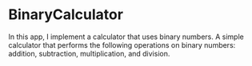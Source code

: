 # BinaryCalculator

In this app, I implement a calculator that uses binary numbers. A simple calculator that performs the following operations on binary numbers: addition, subtraction, multiplication, and division.